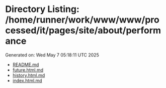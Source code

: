 # Directory Listing: /home/runner/work/www/www/processed/it/pages/site/about/performance
Generated on: Wed May  7 05:18:11 UTC 2025

- [README.md](README.md)
- [future.html.md](future.html.md)
- [history.html.md](history.html.md)
- [index.html.md](index.html.md)
